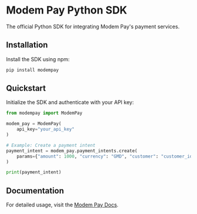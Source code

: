 # Modem Pay Python SDK

The official Python SDK for integrating Modem Pay's payment services.

## Installation

Install the SDK using npm:

```bash
pip install modempay
```

## Quickstart

Initialize the SDK and authenticate with your API key:

```python
from modempay import ModemPay

modem_pay = ModemPay(
    api_key="your_api_key"
)

# Example: Create a payment intent
payment_intent = modem_pay.payment_intents.create(
    params={"amount": 1000, "currency": "GMD", "customer": "customer_id"}
)

print(payment_intent)
```

## Documentation

For detailed usage, visit the [Modem Pay Docs](https://docs.modempay.com).

